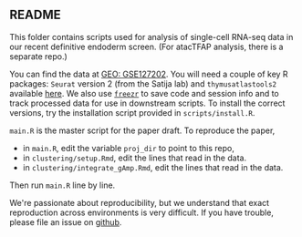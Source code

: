## README

This folder contains scripts used for analysis of single-cell RNA-seq data in our recent definitive endoderm screen. (For atacTFAP analysis, there is a separate repo.)

You can find the data at [GEO: GSE127202](https://www.ncbi.nlm.nih.gov/geo/query/acc.cgi?acc=GSE127202). You will need a couple of key R packages: `Seurat` version 2 (from the Satija lab) and `thymusatlastools2` available [here](https://github.com/maehrlab/thymusatlastools2). We also use [`freezr`](https://github.com/ekernf01/freezr) to save code and session info and to track processed data for use in downstream scripts. To install the correct versions, try the installation script provided in `scripts/install.R`.

`main.R` is the master script for the paper draft. To reproduce the paper, 

- in `main.R`, edit the variable `proj_dir` to point to this repo, 
- in `clustering/setup.Rmd`, edit the lines that read in the data. 
- in `clustering/integrate_gAmp.Rmd`, edit the lines that read in the data. 

Then run `main.R` line by line. 

We're passionate about reproducibility, but we understand that exact reproduction across environments is very difficult. If you have trouble, please file an issue on [github](https://github.com/maehrlab/de_screen_analysis).
